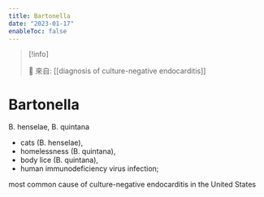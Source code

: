 ```yaml
---
title: Bartonella
date: "2023-01-17"
enableToc: false
---
```


> [!info]
>
> 🌱 來自: [[diagnosis of culture-negative endocarditis]]

# Bartonella

B. henselae, B. quintana

* cats (B. henselae),
* homelessness (B. quintana),
* body lice (B. quintana),
* human immunodeficiency virus infection;

most common cause of culture-negative endocarditis in the United States
